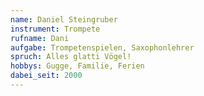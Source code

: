 ```yaml
---
name: Daniel Steingruber
instrument: Trompete
rufname: Dani
aufgabe: Trompetenspielen, Saxophonlehrer
spruch: Alles glatti Vögel!
hobbys: Gugge, Familie, Ferien
dabei_seit: 2000
---
```

